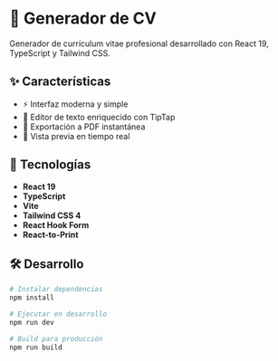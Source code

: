 # 📄 Generador de CV

Generador de currículum vitae profesional desarrollado con React 19, TypeScript y Tailwind CSS.

## ✨ Características

- ⚡ Interfaz moderna y simple
- 📝 Editor de texto enriquecido con TipTap
- 📄 Exportación a PDF instantánea
- 🔄 Vista previa en tiempo real

## 🚀 Tecnologías

- **React 19** 
- **TypeScript** 
- **Vite** 
- **Tailwind CSS 4** 
- **React Hook Form** 
- **React-to-Print** 

## 🛠️ Desarrollo

```bash
# Instalar dependencias
npm install

# Ejecutar en desarrollo
npm run dev

# Build para producción
npm run build